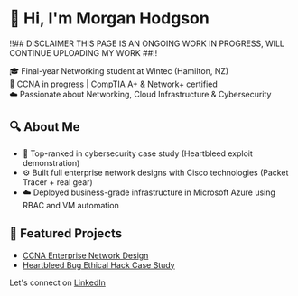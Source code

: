 # 👋 Hi, I'm Morgan Hodgson

!!## DISCLAIMER THIS PAGE IS AN ONGOING WORK IN PROGRESS, WILL CONTINUE UPLOADING MY WORK ##!!

🎓 Final-year Networking student at Wintec (Hamilton, NZ)  
🔧 CCNA in progress | CompTIA A+ & Network+ certified  
☁️ Passionate about Networking, Cloud Infrastructure & Cybersecurity

## 🔍 About Me
- 🧠 Top-ranked in cybersecurity case study (Heartbleed exploit demonstration)
- ⚙️ Built full enterprise network designs with Cisco technologies (Packet Tracer + real gear)
- ☁️ Deployed business-grade infrastructure in Microsoft Azure using RBAC and VM automation

## 📂 Featured Projects
- [CCNA Enterprise Network Design](https://github.com/Mogywa/ccna-network-design)
- [Heartbleed Bug Ethical Hack Case Study](https://github.com/Mogywa/heartbleed2025-demo)

Let's connect on [LinkedIn](https://www.linkedin.com/in/morgan-hodgson-05aa13320/)
